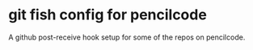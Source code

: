 git fish config for pencilcode
==============================

A github post-receive hook setup for some of the repos on pencilcode.
